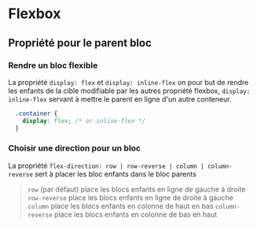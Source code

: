 # Flexbox

## Propriété pour le parent bloc

### Rendre un bloc flexible

La propriété `display: flex` et `display: inline-flex` on pour but de rendre les enfants de la cible modifiable par les autres propriété flexbox, `display: inline-flex` servant à mettre le parent en ligne d'un autre conteneur.

```css
  .container {
    display: flex; /* or inline-flex */
  }
```

### Choisir une direction pour un bloc

La propriété `flex-direction: row | row-reverse | column | column-reverse` sert à placer les bloc enfants dans le bloc parents

> `row` (par défaut) place les blocs enfants en ligne de gauche à droite
> `row-reverse` place les blocs enfants en ligne de droite à gauche
> `column` place les blocs enfants en colonne de haut en bas
> `column-reverse` place les blocs enfants en colonne de bas en haut


